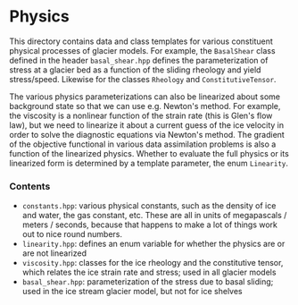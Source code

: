 
# Physics

This directory contains data and class templates for various constituent physical processes of glacier models.
For example, the `BasalShear` class defined in the header `basal_shear.hpp` defines the parameterization of stress at a glacier bed as a function of the sliding rheology and yield stress/speed.
Likewise for the classes `Rheology` and `ConstitutiveTensor`.

The various physics parameterizations can also be linearized about some background state so that we can use e.g. Newton's method.
For example, the viscosity is a nonlinear function of the strain rate (this is Glen's flow law), but we need to linearize it about a current guess of the ice velocity in order to solve the diagnostic equations via Newton's method.
The gradient of the objective functional in various data assimilation problems is also a function of the linearized physics.
Whether to evaluate the full physics or its linearized form is determined by a template parameter, the enum `Linearity`.


### Contents

* `constants.hpp`: various physical constants, such as the density of ice and water, the gas constant, etc.
These are all in units of megapascals / meters / seconds, because that happens to make a lot of things work out to nice round numbers.
* `linearity.hpp`: defines an enum variable for whether the physics are or are not linearized
* `viscosity.hpp`: classes for the ice rheology and the constitutive tensor, which relates the ice strain rate and stress; used in all glacier models
* `basal_shear.hpp`: parameterization of the stress due to basal sliding; used in the ice stream glacier model, but not for ice shelves
